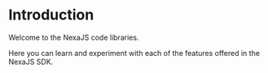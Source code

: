 # Introduction

Welcome to the NexaJS code libraries.

Here you can learn and experiment with each of the features offered in the NexaJS SDK.
